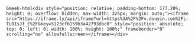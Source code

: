 `Gmeek-html<div style="position: relative; padding-bottom: 177.20%; height: 0; overflow: hidden; max-width: 325px; margin: auto;"><iframe src="https://iframe.ly/api/iframe?url=https%3A%2F%2Fv.douyin.com%2FL-TLOIsJf_E%2F&key=5123cf6159b3a42793dbc0" style="position: absolute; top: 0; left: 0; width: 100%; height: 100%;" frameborder="0" scrolling="no" allowfullscreen></iframe></div>`